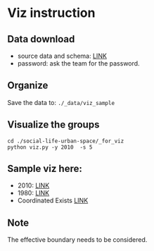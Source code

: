 # Viz instruction
## Data download
* source data and schema: [LINK](https://www.dropbox.com/scl/fo/91newx6m428o1p0nnfdps/AF13ZTcQldgFIRNOojUJMvY?rlkey=gqrjhqgstbrhaiofmiofstl7s&st=ojd982wa&dl=0)
* password: ask the team for the password.

## Organize
Save the data to:
`./_data/viz_sample`

## Visualize the groups
```
cd ./social-life-urban-space/_for_viz
python viz.py -y 2010  -s 5
```
## Sample viz here:
* 2010: [LINK](https://www.dropbox.com/scl/fi/ra8c4uwvnsll6zvrthq6j/20100612-120118b02_20_50_0_50_n-2.mp4?rlkey=rj8tmaqtd734qcq1r5zvti4ln&dl=0)
* 1980: [LINK](https://www.dropbox.com/scl/fi/t2eywhtiylw9j8ytzh06m/B10_G2_Env5_0001-Scene-006_W2xEX_VFI_mp4_0_30_n-2.mp4?rlkey=6js51ap41xmr45lno2x0bvvlg&dl=0)
* Coordinated Exists [LINK](https://www.dropbox.com/scl/fi/xb6fgodgl7nxh9ximq43m/coordinated_group_20081008-141944b08_1544_3-1547_7-1578_8.mp4?rlkey=vrn6k46weoqbgtsm1w61b9gcq&dl=0)

## Note
The effective boundary needs to be considered.